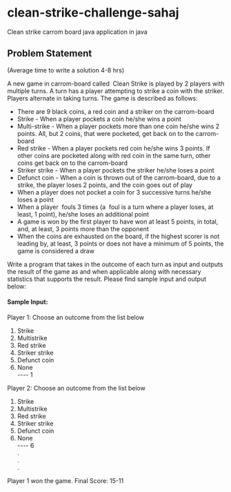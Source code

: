 # clean-strike-challenge-sahaj
Clean strike carrom board java application in java

## Problem Statement
(Average time to write a solution 4-8 hrs)  

A new game in carrom-board called ​ Clean Strike is played by 2 players with multiple turns.
A turn has a player attempting to strike a coin with the striker.   
Players alternate in taking turns.
The game is described as follows:
* There are 9 black coins, a red coin and a striker on the carrom-board
* Strike - When a player pockets a coin he/she wins a point
* Multi-strike - When a player pockets more than one coin he/she wins 2 points. All, but 2 coins, that were pocketed, get back on to the carrom-board
* Red strike - When a player pockets red coin he/she wins 3 points. If other coins are pocketed along with red coin in the same turn, other coins get back on to the carrom-board
* Striker strike​ - When a player pockets the striker he/she loses a point
* Defunct coin - When a coin is thrown out of the carrom-board, due to a strike, the player loses 2 points, and the coin goes out of play
* When a player does not pocket a coin for 3 successive turns he/she loses a point
* When a player ​ fouls 3 times (a ​ foul is a turn where a player loses, at least, 1 point), he/she loses an additional point
* A game is won by the first player to have won at least 5 points, in total, and, at least, 3 points more than the opponent
* When the coins are exhausted on the board, if the highest scorer is not leading by, at least, 3 points or does not have a minimum of 5 points, the game is considered a draw 

Write a program that takes in the outcome of each turn as input and outputs the result of the game as and when applicable along with necessary statistics that supports the result. Please find sample input and output below:
#### Sample Input:
Player 1: Choose an outcome from the list below  
1. Strike
2. Multistrike
3. Red strike
4. Striker strike
5. Defunct coin
6. None   
---- 1  
  
Player 2: Choose an outcome from the list below  
1. Strike
2. Multistrike
3. Red strike
4. Striker strike
5. Defunct coin
6. None  
---- 6  
.  
.  
.  

Player 1 won the game. Final Score: 15-11  
